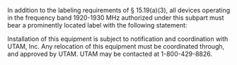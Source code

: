 In addition to the labeling requirements of § 15.19(a)(3), all devices operating in the frequency band 1920-1930 MHz authorized under this subpart must bear a prominently located label with the following statement:

Installation of this equipment is subject to notification and coordination with UTAM, Inc. Any relocation of this equipment must be coordinated through, and approved by UTAM. UTAM may be contacted at 1-800-429-8826.

